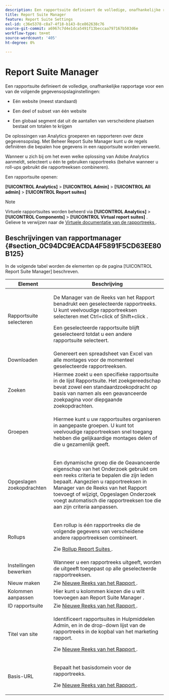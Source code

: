 ```yaml
---
description: Een rapportsuite definieert de volledige, onafhankelijke rapportage op een gekozen website, een set websites of een subset van webpagina's.
title: Report Suite Manager
feature: Report Suite Settings
exl-id: c36e5378-c8a7-4f18-b143-8ce862638c76
source-git-commit: a6967c7d4e1dca5491f13beccaa797167b503d6e
workflow-type: tm+mt
source-wordcount: '405'
ht-degree: 0%

---
```


# Report Suite Manager

Een rapportsuite definieert de volledige, onafhankelijke rapportage voor een van de volgende gegevensopslaginstellingen:

* Eén website (meest standaard)

* Een deel of subset van één website

* Een globaal segment dat uit de aantallen van verscheidene plaatsen bestaat om totalen te krijgen

De oplossingen van Analytics groeperen en rapporteren over deze gegevensopslag. Met Beheer Report Suite Manager kunt u de regels definiëren die bepalen hoe gegevens in een rapportsuite worden verwerkt.

Wanneer u zich bij om het even welke oplossing van Adobe Analytics aanmeldt, selecteert u één te gebruiken rapportreeks (behalve wanneer u roll-ups gebruikt die rapportreeksen combineren).

Een rapportsuite openen:

**[!UICONTROL Analytics]** > **[!UICONTROL Admin]** > **[!UICONTROL All admin]** > **[!UICONTROL Report suites]**

>[!NOTE]
>
>Virtuele rapportsuites worden beheerd via **[!UICONTROL Analytics]** > **[!UICONTROL Components]** > **[!UICONTROL Virtual report suites]** . Gelieve te verwijzen naar de [ Virtuele documentatie van de rapportreeks ](/help/components/vrs/vrs-about.md).

## Beschrijvingen van rapportmanager {#section_0C94DC9EACDA4F5891F5CD63EE80B125}

In de volgende tabel worden de elementen op de pagina [!UICONTROL Report Suite Manager] beschreven.

<table id="table_F739FBD8DB8D409E916F12F61C5953D0"> 
 <thead> 
  <tr> 
   <th colname="col1" class="entry"> Element </th> 
   <th colname="col2" class="entry"> Beschrijving </th> 
  </tr> 
 </thead>
 <tbody> 
  <tr> 
   <td colname="col1"> <span class="wintitle"> Rapportsuite selecteren </span> </td> 
   <td colname="col2"> <p>De <span class="wintitle"> Manager van de Reeks van het Rapport </span> benadrukt een geselecteerde rapportreeks. U kunt veelvoudige rapportreeksen selecteren met <span class="uicontrol"> Ctrl+click </span> of <span class="uicontrol"> Shift+click </span>. </p> <p>Een geselecteerde rapportsuite blijft geselecteerd totdat u een andere rapportsuite selecteert. </p> </td> 
  </tr> 
  <tr> 
   <td colname="col1"> <span class="wintitle"> Downloaden </span> </td> 
   <td colname="col2"> Genereert een spreadsheet van Excel van alle montages voor de momenteel geselecteerde rapportreeksen. </td> 
  </tr> 
  <tr> 
   <td colname="col1"> <span class="wintitle"> Zoeken </span> </td> 
   <td colname="col2"> Hiermee zoekt u een specifieke rapportsuite in de lijst Rapportsuite. Het zoekgereedschap bevat zowel een standaardzoekopdracht op basis van namen als een geavanceerde zoekpagina voor diepgaande zoekopdrachten. </td> 
  </tr> 
  <tr> 
   <td colname="col1"> <span class="wintitle"> Groepen </span> </td> 
   <td colname="col2"> <p>Hiermee kunt u uw rapportsuites organiseren in aangepaste groepen. U kunt tot veelvoudige rapportreeksen snel toegang hebben die gelijkaardige montages delen of die u gezamenlijk geeft. </p> </td> 
  </tr> 
  <tr> 
   <td colname="col1"> <span class="wintitle"> Opgeslagen zoekopdrachten </span> </td> 
   <td colname="col2"> <p>Een dynamische groep die de <span class="wintitle"> Geavanceerde eigenschap van het Onderzoek </span> gebruikt om een reeks criteria te bepalen die zijn leden bepaalt. Aangezien u rapportreeksen in <span class="wintitle"> Manager van de Reeks van het Rapport </span> toevoegt of wijzigt, <span class="wintitle"> Opgeslagen Onderzoek </span> voegt automatisch die rapportreeksen toe die aan zijn criteria aanpassen. </p> </td> 
  </tr> 
  <tr> 
   <td colname="col1"> <span class="wintitle"> Rollups </span> </td> 
   <td colname="col2"> <p>Een rollup is één rapportreeks die de volgende gegevens van verscheidene andere rapportreeksen combineert. </p> <p>Zie <a href="/help/admin/tools/manage-rs/rollup-report-suite.md"> Rollup Report Suites </a> . </p> </td> 
  </tr> 
  <tr> 
   <td colname="col1"> <span class="wintitle"> Instellingen bewerken </span> </td> 
   <td colname="col2"> Wanneer u een rapportreeks uitgeeft, worden de uitgeeft toegepast op alle geselecteerde rapportreeksen. </td> 
  </tr> 
  <tr> 
   <td colname="col1"> <span class="wintitle"> Nieuw maken </span> </td> 
   <td colname="col2">Zie <a href="/help/admin/tools/manage-rs/new-rs/new-report-suite.md"> Nieuwe Reeks van het Rapport </a>. </td> 
  </tr> 
  <tr> 
   <td colname="col1"> <span class="wintitle"> Kolommen aanpassen </span> </td> 
   <td colname="col2">Hier kunt u kolommen kiezen die u wilt toevoegen aan <span class="wintitle"> Report Suite Manager </span> . </td> 
  </tr> 
  <tr> 
   <td colname="col1"> <span class="wintitle"> ID rapportsuite </span> </td> 
   <td colname="col2">Zie <a href="/help/admin/tools/manage-rs/new-rs/new-report-suite.md"> Nieuwe Reeks van het Rapport </a>. </td> 
  </tr> 
  <tr> 
   <td colname="col1"> <span class="wintitle"> Titel van site </span> </td> 
   <td colname="col2"> <p>Identificeert rapportsuites in Hulpmiddelen Admin, en in de drop-down lijst van de rapportreeks in de kopbal van het marketing rapport. </p> <p>Zie <a href="/help/admin/tools/manage-rs/new-rs/new-report-suite.md"> Nieuwe Reeks van het Rapport </a>. </p> </td> 
  </tr> 
  <tr> 
   <td colname="col1"> <span class="wintitle"> Basis-URL </span> </td> 
   <td colname="col2"> <p>Bepaalt het basisdomein voor de rapportreeks. </p> <p>Zie <a href="/help/admin/tools/manage-rs/new-rs/new-report-suite.md"> Nieuwe Reeks van het Rapport </a>. </p> </td> 
  </tr> 
 </tbody> 
</table>
